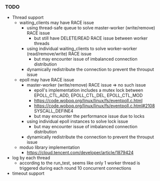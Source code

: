 ### TODO
- Thread support
    - waiting_clients may have RACE issue
        - using thread-safe queue to solve master-worker (write/remove) RACE issue
            - but still have DELETE/READ RACE issue between worker threads
        - using individual waiting_clients to solve worker-worker (read/remove/write) RACE issue
            - but may encounter issue of imbalanced connection distribution
        - dynamically redistribute the connection to prevent the throuput issue
    - epoll may have RACE issue
        - master-worker (write/remove) RACE issue => no such issue
            - epoll's implementation includes a mutex lock between EPOLL_CTL_ADD, EPOLL_CTL_DEL, EPOLL_CTL_MOD
            - https://code.woboq.org/linux/linux/fs/eventpoll.c.html
            - https://code.woboq.org/linux/linux/fs/eventpoll.c.html#2108 SYSCALL_DEFINE4
            - but may encounter the performance issue due to locks
        - using individual epoll instances to solve lock issue
            - but may encounter issue of imbalanced connection distribution
        - dynamically redistribute the connection to prevent the throuput issue
    - moduo library implementation
        - https://cloud.tencent.com/developer/article/1879424
- log by each thread
    - according to the run_test, seems like only 1 worker thread is triggered during each round 10 concurrent connections
- timeout support

